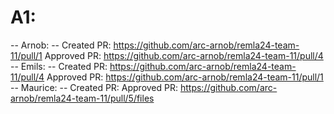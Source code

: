 # A1:
-- Arnob: --
Created PR: https://github.com/arc-arnob/remla24-team-11/pull/1
Approved PR: https://github.com/arc-arnob/remla24-team-11/pull/4
<br>
-- Emils: --
Created PR: https://github.com/arc-arnob/remla24-team-11/pull/4
Approved PR: https://github.com/arc-arnob/remla24-team-11/pull/1
<br>
-- Maurice: --
Created PR: 
Approved PR: https://github.com/arc-arnob/remla24-team-11/pull/5/files

